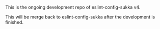 This is the ongoing development repo of eslint-config-sukka v4.

This will be merge back to eslint-config-sukka after the development is finished.

